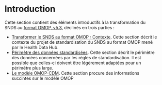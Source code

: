 # Introduction
<!-- SPDX-License-Identifier: MPL-2.0 -->

Cette section contient des éléments introductifs à la transformation du SNDS au [format OMOP, v5.3](https://ohdsi.github.io/CommonDataModel/cdm53.html), déclinés en trois parties :
- [Transformer le SNDS au format OMOP : Contexte](snds_omop.md). Cette section décrit le contexte du projet de standardisation du SNDS au format OMOP mené par le Health Data Hub. 
- [Périmètre des données standardisées](perimetre_snds.md). Cette section décrit le périmètre des données concernées par les règles de standardisation. Il est possible que celles-ci doivent être légèrement adaptées pour un périmètre plus large.
- [Le modèle OMOP-CDM](omop.md). Cette section procure des informations succintes sur le modèle OMOP 





